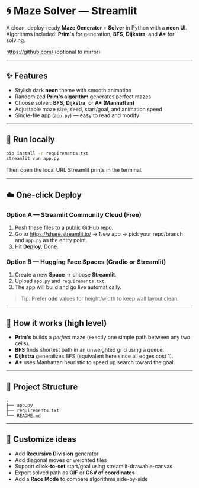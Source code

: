 # 🌀 Maze Solver — Streamlit

A clean, deploy-ready **Maze Generator + Solver** in Python with a **neon UI**.  
Algorithms included: **Prim's** for generation, **BFS**, **Dijkstra**, and **A\*** for solving.

https://github.com/ (optional to mirror)

---

## ✨ Features
- Stylish dark **neon** theme with smooth animation
- Randomized **Prim's algorithm** generates perfect mazes
- Choose solver: **BFS**, **Dijkstra**, or **A\* (Manhattan)**
- Adjustable maze size, seed, start/goal, and animation speed
- Single-file app (`app.py`) — easy to read and modify

---

## 🚀 Run locally
```bash
pip install -r requirements.txt
streamlit run app.py
```

Then open the local URL Streamlit prints in the terminal.

---

## ☁️ One-click Deploy

### Option A — Streamlit Community Cloud (Free)
1. Push these files to a public GitHub repo.
2. Go to https://share.streamlit.io/ → New app → pick your repo/branch and `app.py` as the entry point.
3. Hit **Deploy**. Done.

### Option B — Hugging Face Spaces (Gradio or Streamlit)
1. Create a new **Space** → choose **Streamlit**.
2. Upload `app.py` and `requirements.txt`.
3. The app will build and go live automatically.

> Tip: Prefer **odd** values for height/width to keep wall layout clean.

---

## 🧠 How it works (high level)
- **Prim's** builds a *perfect* maze (exactly one simple path between any two cells).
- **BFS** finds shortest path in an unweighted grid using a queue.
- **Dijkstra** generalizes BFS (equivalent here since all edges cost 1).
- **A\*** uses Manhattan heuristic to speed up search toward the goal.

---

## 📁 Project Structure
```
.
├── app.py
├── requirements.txt
└── README.md
```

---

## 🧩 Customize ideas
- Add **Recursive Division** generator
- Add diagonal moves or weighted tiles
- Support **click-to-set** start/goal using streamlit-drawable-canvas
- Export solved path as **GIF** or **CSV of coordinates**
- Add a **Race Mode** to compare algorithms side-by-side
